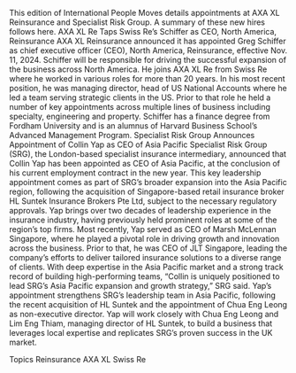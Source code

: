 This edition of International People Moves details appointments at AXA XL Reinsurance and Specialist Risk Group.
A summary of these new hires follows here.
AXA XL Re Taps Swiss Re’s Schiffer as CEO, North America, Reinsurance
AXA XL Reinsurance announced it has appointed Greg Schiffer as chief executive officer (CEO), North America, Reinsurance, effective Nov. 11, 2024.
Schiffer will be responsible for driving the successful expansion of the business across North America.
He joins AXA XL Re from Swiss Re where he worked in various roles for more than 20 years. In his most recent position, he was managing director, head of US National Accounts where he led a team serving strategic clients in the US.
Prior to that role he held a number of key appointments across multiple lines of business including specialty, engineering and property.
Schiffer has a finance degree from Fordham University and is an alumnus of Harvard Business School’s Advanced Management Program.
Specialist Risk Group Announces Appointment of Collin Yap as CEO of Asia Pacific
Specialist Risk Group (SRG), the London-based specialist insurance intermediary, announced that Collin Yap has been appointed as CEO of Asia Pacific, at the conclusion of his current employment contract in the new year.
This key leadership appointment comes as part of SRG’s broader expansion into the Asia Pacific region, following the acquisition of Singapore-based retail insurance broker HL Suntek Insurance Brokers Pte Ltd, subject to the necessary regulatory approvals.
Yap brings over two decades of leadership experience in the insurance industry, having previously held prominent roles at some of the region’s top firms. Most recently, Yap served as CEO of Marsh McLennan Singapore, where he played a pivotal role in driving growth and innovation across the business.
Prior to that, he was CEO of JLT Singapore, leading the company’s efforts to deliver tailored insurance solutions to a diverse range of clients.
With deep expertise in the Asia Pacific market and a strong track record of building high-performing teams, “Collin is uniquely positioned to lead SRG’s Asia Pacific expansion and growth strategy,” SRG said.
Yap’s appointment strengthens SRG’s leadership team in Asia Pacific, following the recent acquisition of HL Suntek and the appointment of Chua Eng Leong as non-executive director. Yap will work closely with Chua Eng Leong and Lim Eng Thiam, managing director of HL Suntek, to build a business that leverages local expertise and replicates SRG’s proven success in the UK market.

Topics
Reinsurance
AXA XL
Swiss Re
